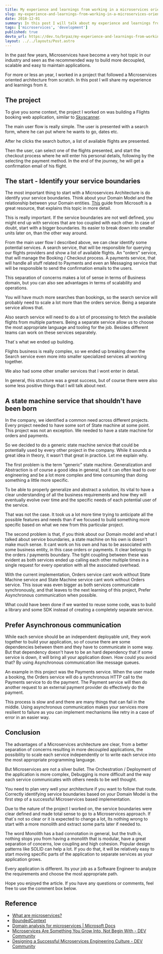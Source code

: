 ```yaml
---
title: My experience and learnings from working in a microservices oriented project
slug: my-experience-and-learnings-from-working-in-a-microservices-oriented-project
date: 2018-12-01
summary: In this post I will talk about my experience and learnings from working in a Flights Booking application, following a microservices oriented architecture.
tags: ['microservices', 'development']
published: true
devto_url: https://dev.to/brpaz/my-experience-and-learnings-from-working-in-a-microservices-oriented-project-li5
layout: ../../layouts/Post.astro
---
```


In the past few years, Microservices have become a very hot topic in our industry and seen as the recommended way to build more decoupled, scalable and easy to maintain applications.

For more or less an year, I worked in a project that followed a Microservices oriented architecture from scratch.
In this post I will share my experience and learnings from it.

## The project

To give you some context, the project I worked on was building a Flights booking web application, similar to [Skyscanner](https://www.skyscanner.net/).

The main user flow is really simple. The user is presented with a search form, where he can put where he wants to go, dates etc.

After he clicks the search button, a list of available flights are presented.

Then the user, can select one of the flights presented, and start the checkout process where he will enter his personal details, following by the selecting the payment method. In the end of the journey, he will get a confirmation email of his flight.

## The start - Identify your service boundaries

The most important thing to start with a Microservices Architecture is do identify your service boundaries. Think about your Domain Model and the relationship between your Domain entities. [This](https://docs.microsoft.com/en-us/azure/architecture/microservices/domain-analysis) guide from Microsoft is a great resource, that explains this topic in more detail.

This is really important. If the service boundaries are not well defined, you might end up with services that are too coupled with each other. In case of doubt, start with a bigger boundaries. Its easier to break down into smaller units later on, than the other way around.

From the main user flow I described above, we can clear identify some potential services. A search service, that will be responsible for querying our flights providers and show a list of available flights. An "orders" service, that will manage the Booking / Checkout process. A payments service, that will handle all stuff related to Payments and even an Messaging service that will be responsible to send the confirmation emails to the users.

This separation of concerns makes a lot of sense in terms of Business domain, but you can also see advantages in terms of scalability and operations.

You will have much more searches than bookings, so the search service will probably need to scale a lot more than the orders service. Being a separate service allows that.

Also search service will need to do a lot of processing to fetch the available flights from multiple partners. Being a separate service allow us to choose the most appropriate language and tooling for the job. Besides different teams can work on these services separately.

That´s what we ended up building.

Flights business is really complex, so we ended up breaking down the Search service even more into smaller specialized services all working together.

We also had some other smaller services that I wont enter in detail.

In general, this structure was a great success, but of course there were also some less positive things that I will talk about next.

## A state machine service that shouldn't have been born

In the company, we identified a common need across different projects. Every project needed to have some sort of State machine at some point. This project was not an exception. We needed to have a state machine for orders and payments.

So we decided to do a generic state machine service that could be potentially used by every other project in the company. While it sounds a great idea in theory, it wasn't that great in practice. Let me explain why.

The first problem is the term "generic" state machine. Generalization and Abstraction is of course a good idea in general, but it can often lead to over engineering and be a lot more complex and time consuming than doing something a little more specific.

To be able to properly generalize and abstract a solution, its vital to have a clear understanding of all the business requirements and how they will eventually evolve over time and the specific needs of each potential user of the service.

That was not the case. It took us a lot more time trying to anticipate all the possible features and needs than if we focused to build something more specific based on what we new from this particular project.

The second problem is that, if you think about our Domain model and what I talked about service boundaries, a state machine on his own is doesn't make much sense. It cant work on his own and has to be associated with some business entity, in this case orders or payments. It clear belongs to the orders / payments boundary.
The tight coupling between these was evident as both services ended up calling each other multiple times in a single request for every operation with all the associated overhead.

With the current implementation, Orders service cant work without State Machine service and State Machine service cant work without Orders service. This issue was even bigger as both services communicate synchronously, and that leaves to the next learning of this project, Prefer Asynchronous communication when possible.

What could have been done if we wanted to reuse some code, was to build a library and some SDK instead of creating a completely separate service.

## Prefer Asynchronous communication

While each service should be an independent deployable unit, they work together to build your application, so of course there are some dependencies between them and they have to communicate in some way. But that dependency doesn't have to be an hard dependency that if some service is down, it will bring all your application down.
How could you avoid that? By using Asynchronous communication like message queues.

An example in this project was the Payments service. When the user made a booking, the Orders service will do a synchronous HTTP call to the Payments service to do the payment. The Payment service will then do another request to an external payment provider do effectively do the payment.

This process is slow and and there are many things that can fail in the middle. Using asynchronous communication makes your services more resilient to failure as you can implement mechanisms like retry in a case of error in an easier way.

## Conclusion

The advantages of a Microservices architecture are clear, from a better separation of concerns resulting in more decoupled applications, the possibility to scale each service independently or to write each service into the most appropriate programming language.

But Microservices are not a silver bullet. The Orchestration / Deployment of the application is more complex, Debugging is more difficult and the way each service communicates with others needs to be well thought.

You need to plan very well your architecture if you want to follow that route. Correctly identifying service boundaries based on your Domain Model is the first step of a successful Microservices based implementation.

Due to the nature of the project I worked on, the service boundaries were clear defined and made total sense to go to a Microservices approach. If that´s not so clear or it is expected to change a lot, Its nothing wrong to start with a more monolith and extract some parts later if needed to.

The word Monolith has a bad connotation in general, but the truth is, nothing stops you from having a monolith that is modular, have a great separation of concerns, low coupling and high cohesion. Popular design patterns like SOLID can help a lot. If you do that, it will be relatively easy to start moving specific parts of the application to separate services as your application grows.

Every application is different. Its your job as a Software Engineer to analyze the requirements and choose the most appropriate path.

Hope you enjoyed the article. If you have any questions or comments, feel free to use the comment box below.

## Reference

* [What are microservices?](https://microservices.io/)
* [BoundedContext](https://martinfowler.com/bliki/BoundedContext.html)
* [Domain analysis for microservices | Microsoft Docs](https://docs.microsoft.com/en-us/azure/architecture/microservices/domain-analysis)
* [Microservices Are Something You Grow Into, Not Begin With - DEV Community](https://dev.to/nickjj/microservices-are-something-you-grow-into-not-begin-with-2llj)
* [Designing a Successful Microservices Engineering Culture - DEV Community](https://dev.to/jakelumetta/designing-a-successful-microservices-engineering-culture-3n07)
